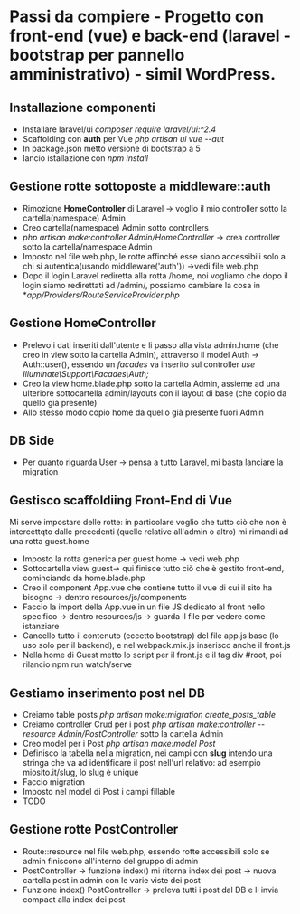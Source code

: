 # Passi da compiere - Progetto con front-end (vue) e back-end (laravel - bootstrap per pannello amministrativo) - simil WordPress.

## Installazione componenti
- Installare laravel/ui *composer require laravel/ui:^2.4*
- Scaffolding con **auth** per Vue *php artisan ui vue --aut*
- In package.json metto versione di bootstrap a 5
- lancio istallazione con *npm install*

## Gestione rotte sottoposte a middleware::auth
- Rimozione **HomeController** di Laravel -> voglio il mio controller sotto la cartella(namespace) Admin
- Creo cartella(namespace) Admin sotto controllers
- *php artisan make:controller Admin/HomeController* -> crea controller sotto la cartella/namespace Admin
- Imposto nel file web.php, le rotte affinché esse siano accessibili solo a chi si autentica(usando middleware('auth')) ->vedi file web.php
- Dopo il login Laravel rediretta alla rotta /home, noi vogliamo che dopo il login siamo redirettati ad /admin/, possiamo cambiare la cosa in **app/Providers/RouteServiceProvider.php*

## Gestione HomeController
- Prelevo i dati inseriti dall'utente e li passo alla vista admin.home (che creo in view sotto la cartella Admin), attraverso il model Auth -> Auth::user(), essendo un *facades* va inserito sul controller *use Illuminate\Support\Facades\Auth;*
- Creo la view home.blade.php sotto la cartella Admin, assieme ad una ulteriore sottocartella admin/layouts con il layout di base (che copio da quello già presente)
- Allo stesso modo copio home da quello già presente fuori Admin

## DB Side
- Per quanto riguarda User -> pensa a tutto Laravel, mi basta lanciare la migration

## Gestisco scaffoldiing Front-End di Vue
Mi serve impostare delle rotte: in particolare voglio che tutto ciò che non è intercettqto dalle precedenti (quelle relative all'admin o altro) mi rimandi ad una rotta guest.home
- Imposto la rotta generica per guest.home -> vedi web.php
- Sottocartella view guest-> qui finisce tutto ciò che è gestito front-end, cominciando da home.blade.php
- Creo il component App.vue che contiene tutto il vue di cui il sito ha bisogno -> dentro resources/js/components
- Faccio la import della App.vue in un file JS dedicato al front nello specifico -> dentro resources/js -> guarda il file per vedere come istanziare
- Cancello tutto il contenuto (eccetto bootstrap) del file app.js base (lo uso solo per il backend), e nel webpack.mix.js inserisco anche il front.js
- Nella home di Guest metto lo script per il front.js e il tag div #root, poi rilancio npm run watch/serve

## Gestiamo inserimento post nel DB
- Creiamo table posts  *php artisan make:migration create_posts_table*
- Creiamo controller Crud per i post *php artisan make:controller --resource Admin/PostController* sotto la cartella Admin
- Creo model per i Post *php artisan make:model Post*
- Definisco la tabella nella migration, nei campi con **slug** intendo una stringa che va ad identificare il post nell'url relativo: ad esempio miosito.it/slug, lo slug è unique
- Faccio migration
- Imposto nel model di Post i campi fillable
- TODO

## Gestione rotte PostController
- Route::resource nel file web.php, essendo rotte accessibili solo se admin finiscono all'interno del gruppo di admin
- PostController -> funzione index() mi ritorna index dei post -> nuova cartella post in admin con le varie viste dei post
- Funzione index() PostController -> preleva tutti i post dal DB e li invia compact alla index dei post
